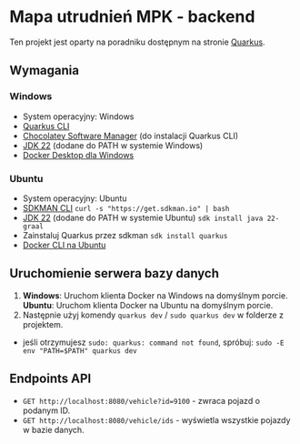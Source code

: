 # Mapa utrudnień MPK - backend

Ten projekt jest oparty na poradniku dostępnym na stronie [Quarkus][1].

## Wymagania

### Windows

- System operacyjny: Windows
- [Quarkus CLI][2]
- [Chocolatey Software Manager][3] (do instalacji Quarkus CLI)
- [JDK 22][4] (dodane do PATH w systemie Windows)
- [Docker Desktop dla Windows][5]

### Ubuntu

- System operacyjny: Ubuntu
- [SDKMAN CLI][6]
```curl -s "https://get.sdkman.io" | bash```
- [JDK 22][4] (dodane do PATH w systemie Ubuntu)
```sdk install java 22-graal```
- Zainstaluj Quarkus przez sdkman
```sdk install quarkus```
- [Docker CLI na Ubuntu][7]


## Uruchomienie serwera bazy danych

1. **Windows**: Uruchom klienta Docker na Windows na domyślnym porcie.
   **Ubuntu**: Uruchom klienta Docker na Ubuntu na domyślnym porcie.
2. Następnie użyj komendy `quarkus dev` / `sudo quarkus dev` w folderze z projektem.
-  jeśli otrzymujesz `sudo: quarkus: command not found`, spróbuj:
`sudo -E env "PATH=$PATH" quarkus dev`

## Endpoints API

- `GET http://localhost:8080/vehicle?id=9100` - zwraca pojazd o podanym ID.
- `GET http://localhost:8080/vehicle/ids` - wyświetla wszystkie pojazdy w bazie danych.

[1]: https://quarkus.io/guides/getting-started-dev-services
[2]: https://quarkus.io/guides/cli-tooling
[3]: https://chocolatey.org/
[4]: https://www.oracle.com/java/technologies/downloads/
[5]: https://docs.docker.com/desktop/install/windows-install/
[6]: https://sdkman.io/install
[7]: https://docs.docker.com/engine/install/ubuntu/#install-using-the-repository
